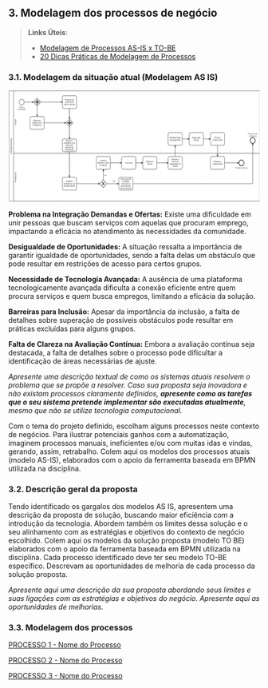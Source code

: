 ## 3. Modelagem dos processos de negócio


> **Links Úteis**:
> - [Modelagem de Processos AS-IS x TO-BE](https://dheka.com.br/modelagem-as-is-to-be/)
> - [20 Dicas Práticas de Modelagem de Processos](https://dheka.com.br/20-dicas-praticas-de-modelagem-de-processos/)

### 3.1. Modelagem da situação atual (Modelagem AS IS)
![AS IS](./docs/images/AS%20IF.png)

**Problema na Integração Demandas e Ofertas:** 
Existe uma dificuldade em unir pessoas que buscam serviços com aquelas que procuram emprego, impactando a eficácia no atendimento às necessidades da comunidade. 

**Desigualdade de Oportunidades:** 
A situação ressalta a importância de garantir igualdade de oportunidades, sendo a falta delas um obstáculo que pode resultar em restrições de acesso para certos grupos. 

**Necessidade de Tecnologia Avançada:** 
A ausência de uma plataforma tecnologicamente avançada dificulta a conexão eficiente entre quem procura serviços e quem busca empregos, limitando a eficácia da solução. 

**Barreiras para Inclusão:** 
Apesar da importância da inclusão, a falta de detalhes sobre superação de possíveis obstáculos pode resultar em práticas excluídas para alguns grupos. 

**Falta de Clareza na Avaliação Contínua:**
Embora a avaliação contínua seja destacada, a falta de detalhes sobre o processo pode dificultar a identificação de áreas necessárias de ajuste. 

 
_Apresente uma descrição textual de como os sistemas atuais resolvem o problema que se propõe a resolver.  Caso sua proposta seja inovadora e não existam processos claramente definidos, **apresente como as tarefas que o seu sistema pretende implementar são executadas atualmente**, mesmo que não se utilize tecnologia computacional._

Com o tema do projeto definido, escolham alguns processos neste contexto de negócios. Para ilustrar potenciais ganhos com a automatização, imaginem processos manuais, ineficientes e/ou com muitas idas e vindas, gerando, assim, retrabalho.
Colem aqui os modelos dos processos atuais (modelo AS-IS), elaborados com o apoio da ferramenta baseada em BPMN utilizada na disciplina.

### 3.2. Descrição geral da proposta

Tendo identificado os gargalos dos modelos AS IS, apresentem uma descrição da proposta de solução, buscando maior eficiência com a introdução da tecnologia. Abordem também os limites dessa solução e o seu alinhamento com as estratégias e objetivos do contexto de negócio escolhido. 
Colem aqui os modelos da solução proposta (modelo TO BE) elaborados com o apoio da ferramenta baseada em BPMN utilizada na disciplina.
Cada processo identificado deve ter seu modelo TO-BE específico. Descrevam as oportunidades de melhoria de cada processo da solução proposta.

_Apresente aqui uma descrição da sua proposta abordando seus limites e suas ligações com as estratégias e objetivos do negócio. Apresente aqui as oportunidades de melhorias._

### 3.3. Modelagem dos processos

[PROCESSO 1 - Nome do Processo](./processos/processo-1-nome-do-processo.md "Detalhamento do Processo 1.")

[PROCESSO 2 - Nome do Processo](./processos/processo-2-nome-do-processo.md "Detalhamento do Processo 2.")

[PROCESSO 3 - Nome do Processo](./processos/processo-3-nome-do-processo.md "Detalhamento do Processo 3.")
